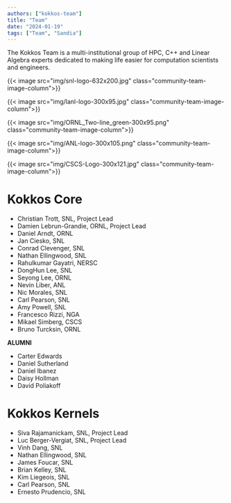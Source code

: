 ```yaml
---
authors: ["kokkos-team"]
title: "Team"
date: "2024-01-19"
tags: ["Team", "Sandia"]
---
```


The Kokkos Team is a multi-institutional group of HPC, C++ and Linear Algebra experts dedicated to making life easier for computation scientists and engineers.

{{< image src="img/snl-logo-632x200.jpg" class="community-team-image-column">}}

{{< image src="img/lanl-logo-300x95.jpg" class="community-team-image-column">}}

{{< image src="img/ORNL_Two-line_green-300x95.png" class="community-team-image-column">}}

{{< image src="img/ANL-logo-300x105.png" class="community-team-image-column">}}

{{< image src="img/CSCS-Logo-300x121.jpg" class="community-team-image-column">}}

# Kokkos Core

- Christian Trott, SNL, Project Lead
- Damien Lebrun-Grandie, ORNL, Project Lead
- Daniel Arndt, ORNL
- Jan Ciesko, SNL
- Conrad Clevenger, SNL
- Nathan Ellingwood, SNL
- Rahulkumar Gayatri, NERSC
- DongHun Lee, SNL
- Seyong Lee, ORNL
- Nevin Liber, ANL
- Nic Morales, SNL
- Carl Pearson, SNL
- Amy Powell, SNL
- Francesco Rizzi, NGA
- Mikael Simberg, CSCS
- Bruno Turcksin, ORNL


**ALUMNI**

- Carter Edwards
- Daniel Sutherland
- Daniel Ibanez
- Daisy Hollman
- David Poliakoff

# Kokkos Kernels

- Siva Rajamanickam, SNL, Project Lead
- Luc Berger-Vergiat, SNL, Project Lead
- Vinh Dang, SNL
- Nathan Ellingwood, SNL
- James Foucar, SNL
- Brian Kelley, SNL
- Kim Liegeois, SNL
- Carl Pearson, SNL
- Ernesto Prudencio, SNL


<style>

    /* Align horizontally /community/team's image */
    .community-team-image-column {
        float: left;
        width: 20%; /* 100% / 5 figures = 20% */
    }

</style>
